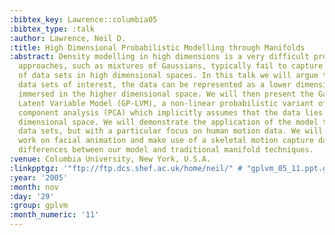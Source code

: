 ```yaml
---
:bibtex_key: Lawrence::columbia05
:bibtex_type: :talk
:author: Lawrence, Neil D.
:title: High Dimensional Probabilistic Modelling through Manifolds
:abstract: Density modelling in high dimensions is a very difficult problem. Traditional
  approaches, such as mixtures of Gaussians, typically fail to capture the structure
  of data sets in high dimensional spaces. In this talk we will argue that for many
  data sets of interest, the data can be represented as a lower dimensional manifold
  immersed in the higher dimensional space. We will then present the Gaussian Process
  Latent Variable Model (GP-LVM), a non-linear probabilistic variant of principal
  component analysis (PCA) which implicitly assumes that the data lies on a lower
  dimensional space. We will demonstrate the application of the model to a range of
  data sets, but with a particular focus on human motion data. We will show some preliminary
  work on facial animation and make use of a skeletal motion capture data set to illustrate
  differences between our model and traditional manifold techniques.
:venue: Columbia University, New York, U.S.A.
:linkpptgz: '"ftp://ftp.dcs.shef.ac.uk/home/neil/" # "gplvm_05_11.ppt.gz"'
:year: '2005'
:month: nov
:day: '29'
:group: gplvm
:month_numeric: '11'
---
```

